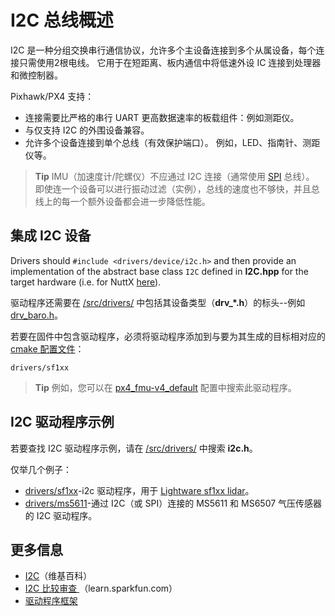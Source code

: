 # I2C 总线概述

I2C 是一种分组交换串行通信协议，允许多个主设备连接到多个从属设备，每个连接只需使用2根电线。 它用于在短距离、板内通信中将低速外设 IC 连接到处理器和微控制器。

Pixhawk/PX4 支持：

* 连接需要比严格的串行 UART 更高数据速率的板载组件：例如测距仪。
* 与仅支持 I2C 的外围设备兼容。
* 允许多个设备连接到单个总线（有效保护端口）。 例如，LED、指南针、测距仪等。

> **Tip** IMU（加速度计/陀螺仪）不应通过 I2C 连接（通常使用 [SPI](https://en.wikipedia.org/wiki/Serial_Peripheral_Interface_Bus) 总线）。 即使连一个设备可以进行振动过滤（实例），总线的速度也不够快，并且总线上的每一个额外设备都会进一步降低性能。

## 集成 I2C 设备

Drivers should `#include <drivers/device/i2c.h>` and then provide an implementation of the abstract base class `I2C` defined in **I2C.hpp** for the target hardware (i.e. for NuttX [here](https://github.com/PX4/Firmware/blob/master/src/lib/drivers/device/nuttx/I2C.hpp)).

驱动程序还需要在 [/src/drivers/](https://github.com/PX4/Firmware/tree/master/src/drivers) 中包括其设备类型（**drv_*.h**）的标头--例如 [drv_baro.h](https://github.com/PX4/Firmware/blob/master/src/drivers/drv_baro.h)。

若要在固件中包含驱动程序，必须将驱动程序添加到与要为其生成的目标相对应的 [cmake 配置文件](https://github.com/PX4/Firmware/tree/master/cmake/configs)：

    drivers/sf1xx
    

> **Tip** 例如，您可以在 [px4_fmu-v4_default](https://github.com/PX4/Firmware/blob/master/boards/px4/fmu-v4/default.cmake) 配置中搜索此驱动程序。

## I2C 驱动程序示例

若要查找 I2C 驱动程序示例，请在 [/src/drivers/](https://github.com/PX4/Firmware/tree/master/src/drivers) 中搜索 **i2c.h**。

仅举几个例子：

* [drivers/sf1xx](https://github.com/PX4/Firmware/tree/master/src/drivers/distance_sensor/sf1xx)-i2c 驱动程序，用于 [Lightware sf1xx lidar](https://docs.px4.io/en/sensor/sfxx_lidar.html)。
* [drivers/ms5611](https://github.com/PX4/Firmware/tree/master/src/drivers/barometer/ms5611)-通过 I2C（或 SPI）连接的 MS5611 和 MS6507 气压传感器的 I2C 驱动程序。

## 更多信息

* [I2C](https://en.wikipedia.org/wiki/I%C2%B2C)（维基百科）
* [I2C 比较审查 ](https://learn.sparkfun.com/tutorials/i2c)（learn.sparkfun.com）
* [驱动程序框架](../middleware/drivers.md)